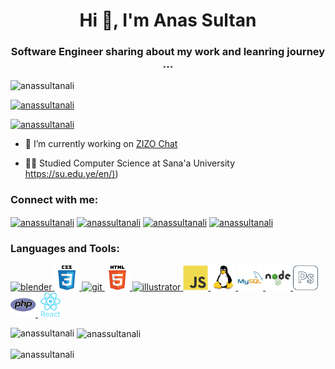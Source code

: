 <h1 align="center">Hi 👋, I'm Anas Sultan</h1>
<h3 align="center">Software Engineer sharing about my work and leanring journey ...</h3>

<p align="left"> <img src="https://komarev.com/ghpvc/?username=anassultanali&label=Profile%20views&color=0e75b6&style=flat" alt="anassultanali" /> </p>

<p align="left"> <a href="https://github.com/ryo-ma/github-profile-trophy"><img src="https://github-profile-trophy.vercel.app/?username=anassultanali" alt="anassultanali" /></a> </p>

<p align="left"> <a href="https://twitter.com/anassultanali" target="blank"><img src="https://img.shields.io/twitter/follow/anassultanali?logo=twitter&style=for-the-badge" alt="anassultanali" /></a> </p>

- 🔭 I’m currently working on [ZIZO Chat](-----)

- 👨‍💻 Studied Computer Science at Sana'a University [https://su.edu.ye/en/)](https://su.edu.ye/en/))

<h3 align="left">Connect with me:</h3>
<p align="left">
<a href="https://twitter.com/anassultanali" target="blank"><img align="center" src="https://raw.githubusercontent.com/rahuldkjain/github-profile-readme-generator/master/src/images/icons/Social/twitter.svg" alt="anassultanali" height="30" width="40" /></a>
<a href="https://linkedin.com/in/anassultanali" target="blank"><img align="center" src="https://raw.githubusercontent.com/rahuldkjain/github-profile-readme-generator/master/src/images/icons/Social/linked-in-alt.svg" alt="anassultanali" height="30" width="40" /></a>
<a href="https://fb.com/anassultanali" target="blank"><img align="center" src="https://raw.githubusercontent.com/rahuldkjain/github-profile-readme-generator/master/src/images/icons/Social/facebook.svg" alt="anassultanali" height="30" width="40" /></a>
<a href="https://instagram.com/anassultanali" target="blank"><img align="center" src="https://raw.githubusercontent.com/rahuldkjain/github-profile-readme-generator/master/src/images/icons/Social/instagram.svg" alt="anassultanali" height="30" width="40" /></a>
</p>

<h3 align="left">Languages and Tools:</h3>
<p align="left"> <a href="https://www.blender.org/" target="_blank" rel="noreferrer"> <img src="https://download.blender.org/branding/community/blender_community_badge_white.svg" alt="blender" width="40" height="40"/> </a> <a href="https://www.w3schools.com/css/" target="_blank" rel="noreferrer"> <img src="https://raw.githubusercontent.com/devicons/devicon/master/icons/css3/css3-original-wordmark.svg" alt="css3" width="40" height="40"/> </a> <a href="https://git-scm.com/" target="_blank" rel="noreferrer"> <img src="https://www.vectorlogo.zone/logos/git-scm/git-scm-icon.svg" alt="git" width="40" height="40"/> </a> <a href="https://www.w3.org/html/" target="_blank" rel="noreferrer"> <img src="https://raw.githubusercontent.com/devicons/devicon/master/icons/html5/html5-original-wordmark.svg" alt="html5" width="40" height="40"/> </a> <a href="https://www.adobe.com/in/products/illustrator.html" target="_blank" rel="noreferrer"> <img src="https://www.vectorlogo.zone/logos/adobe_illustrator/adobe_illustrator-icon.svg" alt="illustrator" width="40" height="40"/> </a> <a href="https://developer.mozilla.org/en-US/docs/Web/JavaScript" target="_blank" rel="noreferrer"> <img src="https://raw.githubusercontent.com/devicons/devicon/master/icons/javascript/javascript-original.svg" alt="javascript" width="40" height="40"/> </a> <a href="https://www.linux.org/" target="_blank" rel="noreferrer"> <img src="https://raw.githubusercontent.com/devicons/devicon/master/icons/linux/linux-original.svg" alt="linux" width="40" height="40"/> </a> <a href="https://www.mysql.com/" target="_blank" rel="noreferrer"> <img src="https://raw.githubusercontent.com/devicons/devicon/master/icons/mysql/mysql-original-wordmark.svg" alt="mysql" width="40" height="40"/> </a> <a href="https://nodejs.org" target="_blank" rel="noreferrer"> <img src="https://raw.githubusercontent.com/devicons/devicon/master/icons/nodejs/nodejs-original-wordmark.svg" alt="nodejs" width="40" height="40"/> </a> <a href="https://www.photoshop.com/en" target="_blank" rel="noreferrer"> <img src="https://raw.githubusercontent.com/devicons/devicon/master/icons/photoshop/photoshop-line.svg" alt="photoshop" width="40" height="40"/> </a> <a href="https://www.php.net" target="_blank" rel="noreferrer"> <img src="https://raw.githubusercontent.com/devicons/devicon/master/icons/php/php-original.svg" alt="php" width="40" height="40"/> </a> <a href="https://reactjs.org/" target="_blank" rel="noreferrer"> <img src="https://raw.githubusercontent.com/devicons/devicon/master/icons/react/react-original-wordmark.svg" alt="react" width="40" height="40"/> </a> </p>

<p><img align="left" src="https://github-readme-stats.vercel.app/api/top-langs?username=anassultanali&show_icons=true&locale=en&layout=compact" alt="anassultanali" /></p>

<p>&nbsp;<img align="center" src="https://github-readme-stats.vercel.app/api?username=anassultanali&show_icons=true&locale=en" alt="anassultanali" /></p>

<p><img align="center" src="https://github-readme-streak-stats.herokuapp.com/?user=anassultanali&" alt="anassultanali" /></p>
